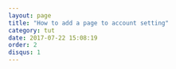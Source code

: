 ```yaml
---
layout: page
title: "How to add a page to account setting"
category: tut
date: 2017-07-22 15:08:19
order: 2
disqus: 1
---
```

